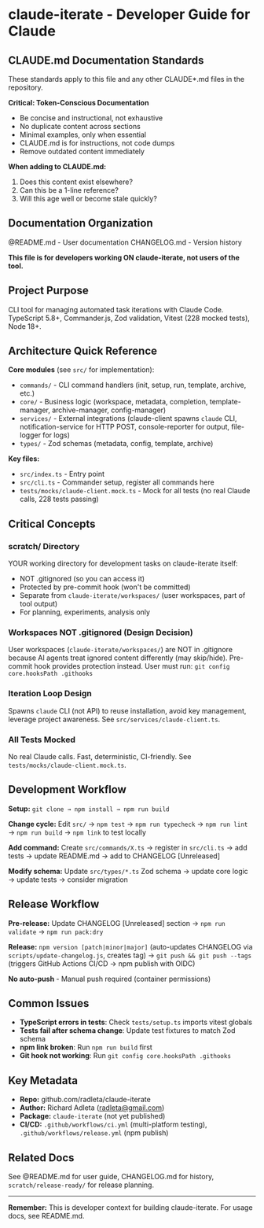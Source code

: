 # claude-iterate - Developer Guide for Claude

## CLAUDE.md Documentation Standards

These standards apply to this file and any other CLAUDE*.md files in the repository.

**Critical: Token-Conscious Documentation**
- Be concise and instructional, not exhaustive
- No duplicate content across sections
- Minimal examples, only when essential
- CLAUDE.md is for instructions, not code dumps
- Remove outdated content immediately

**When adding to CLAUDE.md:**
1. Does this content exist elsewhere?
2. Can this be a 1-line reference?
3. Will this age well or become stale quickly?

## Documentation Organization

@README.md - User documentation
CHANGELOG.md - Version history

**This file is for developers working ON claude-iterate, not users of the tool.**

## Project Purpose

CLI tool for managing automated task iterations with Claude Code. TypeScript 5.8+, Commander.js, Zod validation, Vitest (228 mocked tests), Node 18+.

## Architecture Quick Reference

**Core modules** (see `src/` for implementation):
- `commands/` - CLI command handlers (init, setup, run, template, archive, etc.)
- `core/` - Business logic (workspace, metadata, completion, template-manager, archive-manager, config-manager)
- `services/` - External integrations (claude-client spawns `claude` CLI, notification-service for HTTP POST, console-reporter for output, file-logger for logs)
- `types/` - Zod schemas (metadata, config, template, archive)

**Key files:**
- `src/index.ts` - Entry point
- `src/cli.ts` - Commander setup, register all commands here
- `tests/mocks/claude-client.mock.ts` - Mock for all tests (no real Claude calls, 228 tests passing)

## Critical Concepts

### scratch/ Directory
YOUR working directory for development tasks on claude-iterate itself:
- NOT .gitignored (so you can access it)
- Protected by pre-commit hook (won't be committed)
- Separate from `claude-iterate/workspaces/` (user workspaces, part of tool output)
- For planning, experiments, analysis only

### Workspaces NOT .gitignored (Design Decision)
User workspaces (`claude-iterate/workspaces/`) are NOT in .gitignore because AI agents treat ignored content differently (may skip/hide). Pre-commit hook provides protection instead. User must run: `git config core.hooksPath .githooks`

### Iteration Loop Design
Spawns `claude` CLI (not API) to reuse installation, avoid key management, leverage project awareness. See `src/services/claude-client.ts`.

### All Tests Mocked
No real Claude calls. Fast, deterministic, CI-friendly. See `tests/mocks/claude-client.mock.ts`.

## Development Workflow

**Setup:** `git clone → npm install → npm run build`

**Change cycle:** Edit `src/` → `npm test` → `npm run typecheck` → `npm run lint` → `npm run build` → `npm link` to test locally

**Add command:** Create `src/commands/X.ts` → register in `src/cli.ts` → add tests → update README.md → add to CHANGELOG [Unreleased]

**Modify schema:** Update `src/types/*.ts` Zod schema → update core logic → update tests → consider migration

## Release Workflow

**Pre-release:** Update CHANGELOG [Unreleased] section → `npm run validate` → `npm run pack:dry`

**Release:** `npm version [patch|minor|major]` (auto-updates CHANGELOG via `scripts/update-changelog.js`, creates tag) → `git push && git push --tags` (triggers GitHub Actions CI/CD → npm publish with OIDC)

**No auto-push** - Manual push required (container permissions)

## Common Issues

- **TypeScript errors in tests**: Check `tests/setup.ts` imports vitest globals
- **Tests fail after schema change**: Update test fixtures to match Zod schema
- **npm link broken**: Run `npm run build` first
- **Git hook not working**: Run `git config core.hooksPath .githooks`

## Key Metadata

- **Repo:** github.com/radleta/claude-iterate
- **Author:** Richard Adleta (radleta@gmail.com)
- **Package:** `claude-iterate` (not yet published)
- **CI/CD:** `.github/workflows/ci.yml` (multi-platform testing), `.github/workflows/release.yml` (npm publish)

## Related Docs

See @README.md for user guide, CHANGELOG.md for history, `scratch/release-ready/` for release planning.

---

**Remember:** This is developer context for building claude-iterate. For usage docs, see README.md.
